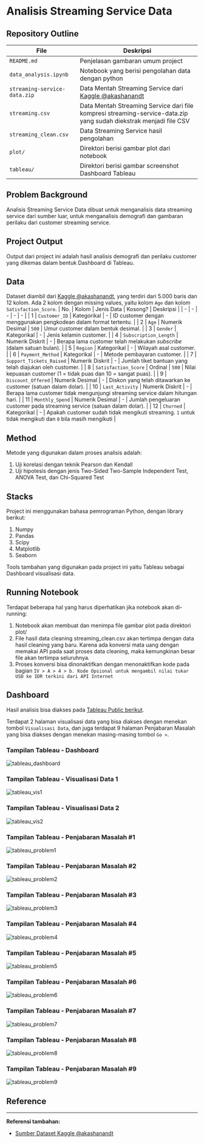 # Analisis Streaming Service Data


## Repository Outline
<!-- `Bagian ini menjelaskan secara singkat konten/isi dari file yang dipush ke repository` -->
| File | Deskripsi |
| - | - |
| `README.md` | Penjelasan gambaran umum project |
| `data_analysis.ipynb` | Notebook yang berisi pengolahan data dengan python |
| `streaming-service-data.zip` | Data Mentah Streaming Service dari [Kaggle @akashanandt](https://www.kaggle.com/datasets/akashanandt/streaming-service-data) |
| `streaming.csv` | Data Mentah Streaming Service dari file kompresi streaming-service-data.zip yang sudah diekstrak menjadi file CSV |
| `streaming_clean.csv` | Data Streaming Service hasil pengolahan |
| `plot/` | Direktori berisi gambar plot dari notebook |
| `tableau/` | Direktori berisi gambar screenshot Dashboard Tableau |


## Problem Background
<!-- `Bagian ini menjelaskan masalah yang diselesaikan pada project ini beserta latar belakang masalahnya secara singkat` -->
Analisis Streaming Service Data dibuat untuk menganalisis data streaming service dari sumber luar, untuk menganalisis demografi dan gambaran perilaku dari customer streaming service.


## Project Output
<!-- `Bagian ini menjelaskan secara singkat output projectnya apa, misal model machine learning, dasboard, dsb.` -->
Output dari project ini adalah hasil analisis demografi dan perilaku customer yang dikemas dalam bentuk Dashboard di Tableau.


## Data
<!-- `Bagian ini menjelaskan secara singkat mengenai data yang digunakan seperti sumber data, deskripsi singkat karakteristik data seperti jumlah kolom, baris data, missing values, dsb` -->
Dataset diambil dari [Kaggle @akashanandt](https://www.kaggle.com/datasets/akashanandt/streaming-service-data), yang terdiri dari 5.000 baris dan 12 kolom. Ada 2 kolom dengan missing values, yaitu kolom `Age` dan kolom `Satisfaction_Score`.
| No. | Kolom | Jenis Data | Kosong? | Deskripsi |
| - | - | - | - | - |
| 1 | `Customer_ID` | Kategorikal | - | ID customer dengan menggunakan pengkodean dalam format tertentu. |
| 2 | `Age` | Numerik Desimal | `500` | Umur customer dalam bentuk desimal. |
| 3 | `Gender` | Kategorikal | - | Jenis kelamin customer. |
| 4 | `Subscription_Length` | Numerik Diskrit | - | Berapa lama customer telah melakukan _subscribe_ (dalam satuan bulan). |
| 5 | `Region` | Kategorikal | - | Wilayah asal customer. |
| 6 | `Payment_Method` | Kategorikal | - | Metode pembayaran customer. |
| 7 | `Support_Tickets_Raised` | Numerik Diskrit | - | Jumlah tiket bantuan yang telah diajukan oleh customer. |
| 8 | `Satisfaction_Score` | Ordinal | `500` | Nilai kepuasan customer (1 = tidak puas dan 10 = sangat puas). |
| 9 | `Discount_Offered` | Numerik Desimal | - | Diskon yang telah ditawarkan ke customer (satuan dalam dolar). |
| 10 | `Last_Activity` | Numerik Diskrit | - | Berapa lama customer tidak mengunjungi streaming service dalam hitungan hari. |
| 11 | `Monthly_Spend` | Numerik Desimal | - | Jumlah pengeluaran customer pada streaming service (satuan dalam dolar). |
| 12 | `Churned` | Kategorikal | - | Apakah customer sudah tidak mengikuti streaming. `1` untuk tidak mengikuti dan `0` bila masih mengikuti |


## Method
<!-- `Bagian ini menjelaskan metode yang digunakan pada project, misal project ini mengenai machine learning sehingga metode yang dipakai adalah model supervised learning dengan model KNN` -->
Metode yang digunakan dalam proses analisis adalah:
  1. Uji korelasi dengan teknik Pearson dan Kendall
  2. Uji hipotesis dengan jenis Two-Sided Two-Sample Independent Test, ANOVA Test, dan Chi-Squared Test


## Stacks
<!-- `Bagian ini menjelaskan stacks yang digunakan seperti bahasa pemrograman, tools, dan library Python yang digunakan` -->
Project ini menggunakan bahasa pemrograman Python, dengan library berikut:
  1. Numpy
  2. Pandas
  3. Scipy
  4. Matplotlib
  5. Seaborn

Tools tambahan yang digunakan pada project ini yaitu Tableau sebagai Dashboard visualisasi data.


## Running Notebook
Terdapat beberapa hal yang harus diperhatikan jika notebook akan di-running:
  1. Notebook akan membuat dan menimpa file gambar plot pada direktori plot/
  2. File hasil data cleaning streaming_clean.csv akan tertimpa dengan data hasil cleaning yang baru. Karena ada konversi mata uang dengan memakai API pada saat proses data cleaning, maka kemungkinan besar file akan tertimpa seluruhnya.
  3. Proses konversi bisa dinonaktifkan dengan menonaktifkan kode pada bagian `IV > A > 4 > b. Kode Opsional untuk mengambil nilai tukar USD ke IDR terkini dari API Internet`


## Dashboard
Hasil analisis bisa diakses pada [Tableau Public berikut](https://public.tableau.com/app/profile/elang.cergas.pembrani/viz/FTDS_P0M1/Dashboard?publish=yes).

Terdapat 2 halaman visualisasi data yang bisa diakses dengan menekan tombol `Visualisasi Data`, dan juga terdapat 9 halaman Penjabaran Masalah yang bisa diakses dengan menekan masing-masing tombol `Go >`.

### Tampilan Tableau - Dashboard
![tableau_dashboard](tableau/tableau_dashboard.png)

### Tampilan Tableau - Visualisasi Data 1
![tableau_vis1](tableau/tableau_vis1.png)

### Tampilan Tableau - Visualisasi Data 2
![tableau_vis2](tableau/tableau_vis2.png)

### Tampilan Tableau - Penjabaran Masalah #1
![tableau_problem1](tableau/tableau_problem1.png)

### Tampilan Tableau - Penjabaran Masalah #2
![tableau_problem2](tableau/tableau_problem2.png)

### Tampilan Tableau - Penjabaran Masalah #3
![tableau_problem3](tableau/tableau_problem3.png)

### Tampilan Tableau - Penjabaran Masalah #4
![tableau_problem4](tableau/tableau_problem4.png)

### Tampilan Tableau - Penjabaran Masalah #5
![tableau_problem5](tableau/tableau_problem5.png)

### Tampilan Tableau - Penjabaran Masalah #6
![tableau_problem6](tableau/tableau_problem6.png)

### Tampilan Tableau - Penjabaran Masalah #7
![tableau_problem7](tableau/tableau_problem7.png)

### Tampilan Tableau - Penjabaran Masalah #8
![tableau_problem8](tableau/tableau_problem8.png)

### Tampilan Tableau - Penjabaran Masalah #9
![tableau_problem9](tableau/tableau_problem9.png)


## Reference
<!-- `Bagian ini berisi link pendukung seperti referensi, dashboard, atau deployment` -->

---

**Referensi tambahan:**
- [Sumber Dataset Kaggle @akashanandt](https://www.kaggle.com/datasets/akashanandt/streaming-service-data)
